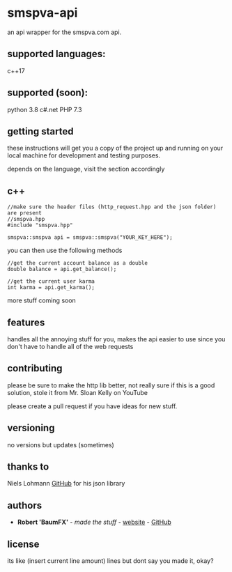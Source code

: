 # smspva-api

an api wrapper for the smspva.com api.

## supported languages:
c++17

## supported (soon):
python 3.8
c#.net
PHP 7.3

## getting started

these instructions will get you a copy of the project up and running on your local machine for development and testing purposes.

depends on the language, visit the section accordingly


## c++
```
//make sure the header files (http_request.hpp and the json folder) are present
//smspva.hpp
#include "smspva.hpp"

smspva::smspva api = smspva::smspva("YOUR_KEY_HERE");
```
you can then use the following methods
```
//get the current account balance as a double
double balance = api.get_balance();

//get the current user karma
int karma = api.get_karma();
```

more stuff coming soon

## features
handles all the annoying stuff for you, makes the api easier to use since you don't have to handle all of the web requests

## contributing
please be sure to make the http lib better, not really sure if this is a good solution, stole it from Mr. Sloan Kelly on YouTube

please create a pull request if you have ideas for new stuff.

## versioning

no versions but updates (sometimes)

## thanks to
Niels Lohmann [GitHub](https://github.com/nlohmann/) for his json library

## authors
* **Robert 'BaumFX'** - *made the stuff* - [website](https://rob.gg) - [GitHub](https://github.com/BaumFX)

## license

its like (insert current line amount) lines but dont say you made it, okay?
